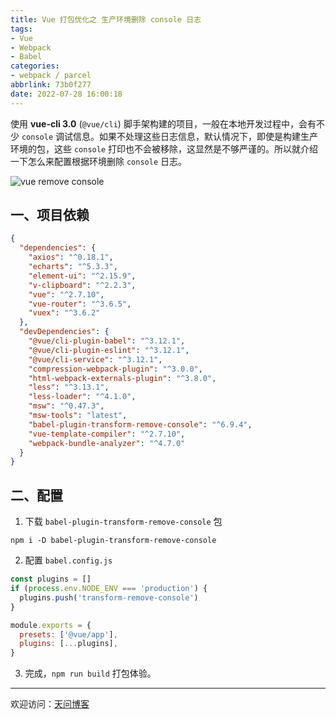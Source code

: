 ```yaml
---
title: Vue 打包优化之 生产环境删除 console 日志
tags:
- Vue
- Webpack
- Babel
categories:
- webpack / parcel
abbrlink: 73b0f277
date: 2022-07-28 16:00:18
---
```


使用 **vue-cli 3.0** (`@vue/cli`) 脚手架构建的项目，一般在本地开发过程中，会有不少 `console` 调试信息。如果不处理这些日志信息，默认情况下，即使是构建生产环境的包，这些 `console` 打印也不会被移除，这显然是不够严谨的。所以就介绍一下怎么来配置根据环境删除 `console` 日志。

![vue remove console](https://tiven.cn/static/img/img-vue-02-vnCFBMX9o39TemLsW6asl.jpg)


<!-- more -->

## 一、项目依赖

```json
{
  "dependencies": {
    "axios": "^0.18.1",
    "echarts": "^5.3.3",
    "element-ui": "^2.15.9",
    "v-clipboard": "^2.2.3",
    "vue": "^2.7.10",
    "vue-router": "^3.6.5",
    "vuex": "^3.6.2"
  },
  "devDependencies": {
    "@vue/cli-plugin-babel": "^3.12.1",
    "@vue/cli-plugin-eslint": "^3.12.1",
    "@vue/cli-service": "^3.12.1",
    "compression-webpack-plugin": "^3.0.0",
    "html-webpack-externals-plugin": "^3.8.0",
    "less": "^3.13.1",
    "less-loader": "^4.1.0",
    "msw": "^0.47.3",
    "msw-tools": "latest",
    "babel-plugin-transform-remove-console": "^6.9.4",
    "vue-template-compiler": "^2.7.10",
    "webpack-bundle-analyzer": "^4.7.0"
  }
}
```

## 二、配置

1. 下载 `babel-plugin-transform-remove-console` 包

```shell
npm i -D babel-plugin-transform-remove-console
```

2. 配置 `babel.config.js` 

```js
const plugins = []
if (process.env.NODE_ENV === 'production') {
  plugins.push('transform-remove-console')
}

module.exports = {
  presets: ['@vue/app'],
  plugins: [...plugins],
}
```

3. 完成，`npm run build` 打包体验。

---

欢迎访问：[天问博客](https://tiven.cn/p/73b0f277/ "天问博客-专注于大前端技术")

